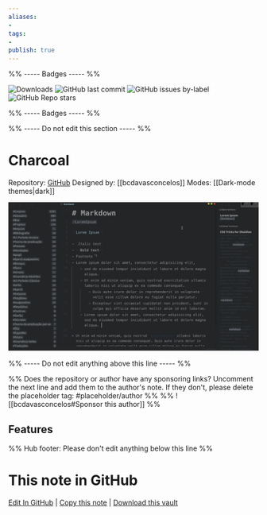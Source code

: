 ```yaml
---
aliases:
- 
tags: 
- 
publish: true
---
```


%% ----- Badges ----- %%

![Downloads](https://img.shields.io/badge/downloads-1112-573E7A?style=for-the-badge&logo=)
![GitHub last commit](https://img.shields.io/github/last-commit/bcdavasconcelos/Obsidian-Charcoal?color=573E7A&label=last%20update&logo=github&style=for-the-badge)
![GitHub issues by-label](https://img.shields.io/github/issues/bcdavasconcelos/Obsidian-Charcoal/help%20wanted?color=573E7A&logo=github&style=for-the-badge) 
![GitHub Repo stars](https://img.shields.io/github/stars/bcdavasconcelos/Obsidian-Charcoal?color=573E7A&logo=github&style=for-the-badge)

%% ----- Badges ----- %%

%% ----- Do not edit this section ----- %%

# Charcoal

Repository: [GitHub](https://github.com/bcdavasconcelos/Obsidian-Charcoal)
Designed by: [[bcdavasconcelos]]
Modes: [[Dark-mode themes|dark]]



![screenshot](https://github.com/bcdavasconcelos/Obsidian-Charcoal/raw/master/charcoal.png)

%% ----- Do not edit anything above this line ----- %% 

%% Does the repository or author have any sponsoring links? Uncomment the next line and add them to the author's note. If they don't, please delete the placeholder tag: #placeholder/author %%
%% ![[bcdavasconcelos#Sponsor this author]] %%


## Features



%% Hub footer: Please don't edit anything below this line %%

# This note in GitHub

<span class="git-footer">[Edit In GitHub](https://github.dev/obsidian-community/obsidian-hub/blob/main/02%20-%20Community%20Expansions/02.05%20All%20Community%20Expansions/Themes/Charcoal.md "git-hub-edit-note") | [Copy this note](https://raw.githubusercontent.com/obsidian-community/obsidian-hub/main/02%20-%20Community%20Expansions/02.05%20All%20Community%20Expansions/Themes/Charcoal.md "git-hub-copy-note") | [Download this vault](https://github.com/obsidian-community/obsidian-hub/archive/refs/heads/main.zip "git-hub-download-vault") </span>
